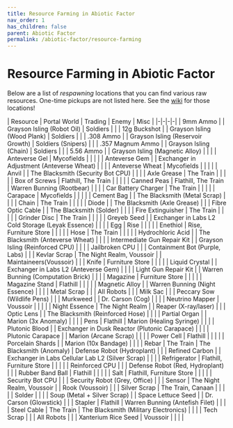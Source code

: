 ```yaml
---
title: Resource Farming in Abiotic Factor
nav_order: 1
has_children: false
parent: Abiotic Factor
permalink: /abiotic-factor/resource-farming
---
```

# Resource Farming in Abiotic Factor

Below are a list of *respawning* locations that you can find various raw resources. One-time pickups are not listed here. See the [wiki](https://abioticfactor.wiki.gg/wiki/Abiotic_Factor_Wiki) for those locations!

| Resource | Portal World | Trading | Enemy | Misc |
|-|-|-|-|
| 9mm Ammo | | Grayson Isling (Robot Oil) | Soldiers | |
| 12g Buckshot | | Grayson Isling (Wood Plank) | Soldiers | |
| .308 Ammo | | Grayson Isling (Reservoir Growth) | Soldiers (Snipers) | |
| .357 Magnum Ammo | | Grayson Isling (Chain) | Soldiers | |
| 5.56 Ammo | | Grayson Isling (Magnetic Alloy) | | |
| Anteverse Gel | Mycofields | | | |
| Anteverse Gem | | Exchanger in Adjustment (Anteverse Wheat) | | |
| Anteverse Wheat | Mycofields | | | |
| Anvil | | The Blacksmith (Security Bot CPU) | | |
| Axle Grease | The Train | | | |
| Box of Screws | Flathill, The Train | | | |
| Canned Peas | Flathill, The Train | Warren Bunning (Rootbear) | | |
| Car Battery Charger | The Train | | | |
| Carapace | Mycofields | | | |
| Cement Bag | | The Blacksmith (Metal Scrap) | | |
| Chain | The Train | | | |
| Diode | | The Blacksmith (Axle Grease) | |
| Fibre Optic Cable | | The Blacksmith (Solder) | | |
| Fire Extinguisher | The Train | | | |
| Grinder Disc | The Train | | | |
| Greyeb Seed | | Exchanger in Labs L2 Cold Storage (Leyak Essence) | | |
| Egg | Rise | | | |
| Enethiol | Rise, Furniture Store | | | |
| Hose | The Train | | | |
| Hydrochloric Acid | | The Blacksmith (Anteverse Wheat) | | |
| Intermediate Gun Repair Kit | | Grayson Isling (Reinforced CPU) | | |
| Jailbroken CPU | | | Containment Bot (Purple, Labs) | |
| Kevlar Scrap | The Night Realm, Voussoir | | Maintaineers(Voussoir) | |
| Knife | Furniture Store | | | |
| Liquid Crystal | | Exchanger in Labs L2 (Anteverse Gem) | | |
| Light Gun Repair Kit | | Warren Bunning (Computation Brick) | | |
| Magazine | Furniture Store | | | |
| Magazine Stand | Flathill | | | |
| Magnetic Alloy | | Warren Bunning (Night Essence) | | |
| Metal Scrap | | | All Robots | |
| Milk Sac | | | Peccary Sow (Wildlife Pens) | |
| Murkweed | | Dr. Carson (Cog) | | |
| Neutrino Mapper | Voussoir | | | |
| Night Essence | The Night Realm | | Reaper (X-ray/laser) | |
| Optic Lens | | The Blacksmith (Reinforced Hose) | | |
| Partial Organ | | Marion (3x Anomaly) | | |
| Pens | Flathill | Marion (Healing Syringe) | | |
| Plutonic Blood | | Exchanger in Dusk Reactor (Plutonic Carapace) | | |
| Plutonic Carapace | | Marion (Arcane Scrap) | | |
| Power Cell | Flathill | | | |
| Porcelain Shards | | Marion (10x Bandage) | | |
| Rebar | The Train | The Blacksmith (Anomaly) | Defense Robot (Hydroplant) | |
| Refined Carbon | | Exchanger in Labs Cellular Lab L2 (Silver Scrap) | | |
| Refrigerator | Flathill, Furniture Store | | | |
| Reinforced CPU | | | Defense Robot (Red, Hydroplant) | |
| Rubber Band Ball | Flathill | | | |
| Salt | Flathill, Furniture Store | | | |
| Security Bot CPU | | | Security Robot (Grey, Office) | |
| Sensor | The Night Realm, Voussoir | | Rook (Voussoir) | |
| Silver Scrap | The Train, Canaan | | | |
| Solder | | | | Soup (Metal + Silver Scrap) |
| Space Lettuce Seed | | Dr. Carson (Glowstick) | |
| Stapler | Flathill | Warren Bunning (Antefish Filet) | | |
| Steel Cable | The Train | The Blacksmith (Military Electronics) | | |
| Tech Scrap | | | All Robots | |
| Xanterium Rice Seed | Voussoir | | | |
